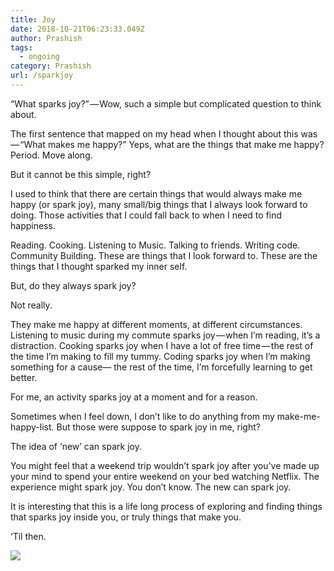 ```yaml
---
title: Joy
date: 2018-10-21T06:23:33.049Z
author: Prashish
tags:
  - ongoing
category: Prashish
url: /sparkjoy
---
```

“What sparks joy?” — Wow, such a simple but complicated question to think about.



The first sentence that mapped on my head when I thought about this was — “What makes me happy?” Yeps, what are the things that make me happy? Period. Move along.



But it cannot be this simple, right?



I used to think that there are certain things that would always make me happy (or spark joy), many small/big things that I always look forward to doing. Those activities that I could fall back to when I need to find happiness.



Reading. Cooking. Listening to Music. Talking to friends. Writing code. Community Building. These are things that I look forward to. These are the things that I thought sparked my inner self.



But, do they always spark joy?



Not really.



They make me happy at different moments, at different circumstances. Listening to music during my commute sparks joy — when I’m reading, it’s a distraction. Cooking sparks joy when I have a lot of free time — the rest of the time I’m making to fill my tummy. Coding sparks joy when I’m making something for a cause— the rest of the time, I’m forcefully learning to get better.



For me, an activity sparks joy at a moment and for a reason.



Sometimes when I feel down, I don’t like to do anything from my make-me-happy-list. But those were suppose to spark joy in me, right?



The idea of ‘new’ can spark joy.



You might feel that a weekend trip wouldn’t spark joy after you’ve made up your mind to spend your entire weekend on your bed watching Netflix. The experience might spark joy. You don’t know. The new can spark joy.



It is interesting that this is a life long process of exploring and finding things that sparks joy inside you, or truly things that make you.



‘Til then.



![](/img/land-between-the-lakes.jpeg)
